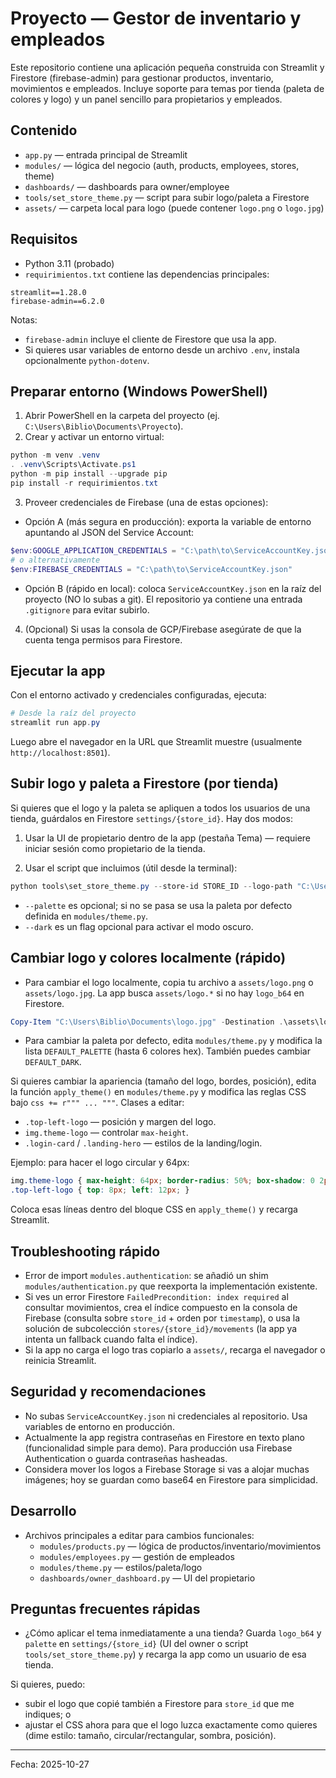 # Proyecto — Gestor de inventario y empleados

Este repositorio contiene una aplicación pequeña construida con Streamlit y Firestore (firebase-admin) para gestionar productos, inventario, movimientos e empleados. Incluye soporte para temas por tienda (paleta de colores y logo) y un panel sencillo para propietarios y empleados.

## Contenido
- `app.py` — entrada principal de Streamlit
- `modules/` — lógica del negocio (auth, products, employees, stores, theme)
- `dashboards/` — dashboards para owner/employee
- `tools/set_store_theme.py` — script para subir logo/paleta a Firestore
- `assets/` — carpeta local para logo (puede contener `logo.png` o `logo.jpg`)

## Requisitos
- Python 3.11 (probado)
- `requirimientos.txt` contiene las dependencias principales:

```
streamlit==1.28.0
firebase-admin==6.2.0
```

Notas:
- `firebase-admin` incluye el cliente de Firestore que usa la app.
- Si quieres usar variables de entorno desde un archivo `.env`, instala opcionalmente `python-dotenv`.

## Preparar entorno (Windows PowerShell)

1. Abrir PowerShell en la carpeta del proyecto (ej. `C:\Users\Biblio\Documents\Proyecto`).
2. Crear y activar un entorno virtual:

```powershell
python -m venv .venv
. .venv\Scripts\Activate.ps1
python -m pip install --upgrade pip
pip install -r requirimientos.txt
```

3. Proveer credenciales de Firebase (una de estas opciones):

- Opción A (más segura en producción): exporta la variable de entorno apuntando al JSON del Service Account:

```powershell
$env:GOOGLE_APPLICATION_CREDENTIALS = "C:\path\to\ServiceAccountKey.json"
# o alternativamente
$env:FIREBASE_CREDENTIALS = "C:\path\to\ServiceAccountKey.json"
```

- Opción B (rápido en local): coloca `ServiceAccountKey.json` en la raíz del proyecto (NO lo subas a git). El repositorio ya contiene una entrada `.gitignore` para evitar subirlo.

4. (Opcional) Si usas la consola de GCP/Firebase asegúrate de que la cuenta tenga permisos para Firestore.

## Ejecutar la app

Con el entorno activado y credenciales configuradas, ejecuta:

```powershell
# Desde la raíz del proyecto
streamlit run app.py
```

Luego abre el navegador en la URL que Streamlit muestre (usualmente `http://localhost:8501`).

## Subir logo y paleta a Firestore (por tienda)

Si quieres que el logo y la paleta se apliquen a todos los usuarios de una tienda, guárdalos en Firestore `settings/{store_id}`. Hay dos modos:

1) Usar la UI de propietario dentro de la app (pestaña Tema) — requiere iniciar sesión como propietario de la tienda.

2) Usar el script que incluimos (útil desde la terminal):

```powershell
python tools\set_store_theme.py --store-id STORE_ID --logo-path "C:\Users\Biblio\Documents\logo.jpg" --palette "#212A3E,#59788E,#F28C4F,#F2F1D9,#44A4AA,#FFFFFF" --dark
```

- `--palette` es opcional; si no se pasa se usa la paleta por defecto definida en `modules/theme.py`.
- `--dark` es un flag opcional para activar el modo oscuro.

## Cambiar logo y colores localmente (rápido)

- Para cambiar el logo localmente, copia tu archivo a `assets/logo.png` o `assets/logo.jpg`. La app busca `assets/logo.*` si no hay `logo_b64` en Firestore.

```powershell
Copy-Item "C:\Users\Biblio\Documents\logo.jpg" -Destination .\assets\logo.jpg -Force
```

- Para cambiar la paleta por defecto, edita `modules/theme.py` y modifica la lista `DEFAULT_PALETTE` (hasta 6 colores hex). También puedes cambiar `DEFAULT_DARK`.

Si quieres cambiar la apariencia (tamaño del logo, bordes, posición), edita la función `apply_theme()` en `modules/theme.py` y modifica las reglas CSS bajo `css += r""" ... """`. Clases a editar:

- `.top-left-logo` — posición y margen del logo.
- `img.theme-logo` — controlar `max-height`.
- `.login-card` / `.landing-hero` — estilos de la landing/login.

Ejemplo: para hacer el logo circular y 64px:

```css
img.theme-logo { max-height: 64px; border-radius: 50%; box-shadow: 0 2px 6px rgba(0,0,0,0.15); }
.top-left-logo { top: 8px; left: 12px; }
```

Coloca esas líneas dentro del bloque CSS en `apply_theme()` y recarga Streamlit.

## Troubleshooting rápido
- Error de import `modules.authentication`: se añadió un shim `modules/authentication.py` que reexporta la implementación existente.
- Si ves un error Firestore `FailedPrecondition: index required` al consultar movimientos, crea el índice compuesto en la consola de Firebase (consulta sobre `store_id` + orden por `timestamp`), o usa la solución de subcolección `stores/{store_id}/movements` (la app ya intenta un fallback cuando falta el índice).
- Si la app no carga el logo tras copiarlo a `assets/`, recarga el navegador o reinicia Streamlit.

## Seguridad y recomendaciones
- No subas `ServiceAccountKey.json` ni credenciales al repositorio. Usa variables de entorno en producción.
- Actualmente la app registra contraseñas en Firestore en texto plano (funcionalidad simple para demo). Para producción usa Firebase Authentication o guarda contraseñas hasheadas.
- Considera mover los logos a Firebase Storage si vas a alojar muchas imágenes; hoy se guardan como base64 en Firestore para simplicidad.

## Desarrollo
- Archivos principales a editar para cambios funcionales:
  - `modules/products.py` — lógica de productos/inventario/movimientos
  - `modules/employees.py` — gestión de empleados
  - `modules/theme.py` — estilos/paleta/logo
  - `dashboards/owner_dashboard.py` — UI del propietario

## Preguntas frecuentes rápidas
- ¿Cómo aplicar el tema inmediatamente a una tienda? Guarda `logo_b64` y `palette` en `settings/{store_id}` (UI del owner o script `tools/set_store_theme.py`) y recarga la app como un usuario de esa tienda.

Si quieres, puedo:
- subir el logo que copié también a Firestore para `store_id` que me indiques; o
- ajustar el CSS ahora para que el logo luzca exactamente como quieres (dime estilo: tamaño, circular/rectangular, sombra, posición).

---
Fecha: 2025-10-27
